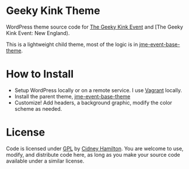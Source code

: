 Geeky Kink Theme
====================

WordPress theme source code for [The Geeky Kink Event](http://thegeekykinkevent.com) and [The Geeky Kink Event: New England).

This is a lightweight child theme, most of the logic is in  [jme-event-base-theme](https://github.com/jeffmachevents/jme-event-base-theme).

How to Install
=================

* Setup WordPress locally or on a remote service. I use [Vagrant](https://github.com/Varying-Vagrant-Vagrants/VVV) locally.
* Install the parent theme, [jme-event-base-theme](https://github.com/jeffmachevents/jme-event-base-theme)
* Customize! Add headers, a background graphic, modify the color scheme as needed.

License
=======

Code is licensed under [GPL](http://www.gnu.org/licenses/gpl-3.0.html) by [Cidney Hamilton](http://cidneyhamilton.com). You are welcome to use, modify, and distribute code here, as long as you make your source code available under a similar license.
